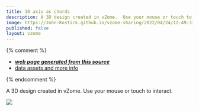 ```yaml
---
title: 10 axis as chords
description: A 3D design created in vZome.  Use your mouse or touch to interact.
image: https://John-Kostick.github.io/vzome-sharing/2022/04/24/12-49-33-10-axis-as-chords/10-axis-as-chords.png
published: false
layout: vzome
---
```


{% comment %}
 - [***web page generated from this source***](<https://John-Kostick.github.io/vzome-sharing/2022/04/24/10-axis-as-chords-12-49-33.html>)
 - [data assets and more info](<https://github.com/John-Kostick/vzome-sharing/tree/main/2022/04/24/12-49-33-10-axis-as-chords/>)
 
{% endcomment %}

A 3D design created in vZome.  Use your mouse or touch to interact.

<vzome-viewer style="width: 100%; height: 65vh;"
       src="https://John-Kostick.github.io/vzome-sharing/2022/04/24/12-49-33-10-axis-as-chords/10-axis-as-chords.vZome" >
  <img src="https://John-Kostick.github.io/vzome-sharing/2022/04/24/12-49-33-10-axis-as-chords/10-axis-as-chords.png" />
</vzome-viewer>